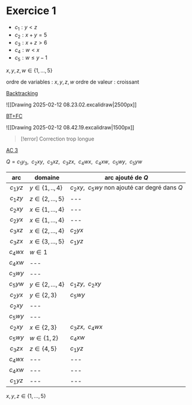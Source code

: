 # Exercice 1

- $c_{1}: y <z$
- $c_{2} : x+y=5$
- $c_{3}: x+z>6$
- $c_{4}: w<x$
- $c_{5}: w\leq y-1$

$x,y,z,w \in \{ 1,\dots,5 \}$

ordre de variables : $x,y,z,w$
ordre de valeur : croissant

<u>Backtracking</u>

![[Drawing 2025-02-12 08.23.02.excalidraw|2500px]]

<u>BT+FC</u>

![[Drawing 2025-02-12 08.42.19.excalidraw|1500px]]
>[!error] Correction trop longue


<u>AC 3</u>

$Q=c_{1}y_{3},~~c_{2}xy,~~c_{3}xz,~~c_{3}zx,~~c_{4}wx,~~c_{4}xw,~~c_{5}wy,~~c_{5}yw$

|    arc    | domaine                 | arc ajouté de $Q$                                 |
| :-------: | ----------------------- | ------------------------------------------------- |
| $c_{1}yz$ | $y \in \{ 1,..,4 \}$    | $c_{2}xy,~~c_{5}wy$ non ajouté car degré dans $Q$ |
| $c_{1}zy$ | $z \in \{ 2,\dots,5 \}$ | ---                                               |
| $c_{2}xy$ | $x \in \{ 1,\dots,4 \}$ | ---                                               |
| $c_{2}yx$ | $x \in \{ 1,\dots,4 \}$ | ---                                               |
| $c_{3}xz$ | $x \in \{ 2,\dots,4 \}$ | $c_{2}yx$                                         |
| $c_{3}zx$ | $x \in \{ 3,\dots,5 \}$ | $c_{1}yz$                                         |
| $c_{4}wx$ | $w \in 1$               |                                                   |
| $c_{4}xw$ | ---                     |                                                   |
| $c_{3}wy$ | ---                     |                                                   |
| $c_{5}yw$ | $y \in \{ 2,\dots,4 \}$ | $c_{1}zy,~~c_{2}xy$                               |
| $c_{2}yx$ | $y \in \{ 2,3 \}$       | $c_{5}wy$                                         |
| $c_{2}xy$ | ---                     |                                                   |
| $c_{5}wy$ | ---                     |                                                   |
| $c_{2}xy$ | $x \in \{ 2,3 \}$       | $c_{3}zx,~~c_{4}wx$                               |
| $c_{5}wy$ | $w \in \{ 1,2 \}$       | $c_{4}xw$                                         |
| $c_{3}zx$ | $z \in \{ 4,5 \}$       | $c_{1}yz$                                         |
| $c_{4}wx$ | ---                     | ---                                               |
| $c_{4}xw$ | ---                     | ---                                               |
| $c_{1}yz$ | ---                     | ---                                               |
$x,y,z \in \{ 1,\dots,5 \}$

